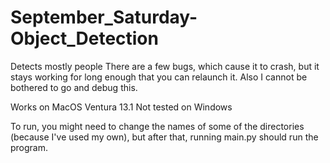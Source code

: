 # September_Saturday-Object_Detection
Detects mostly people
There are a few bugs, which cause it to crash, but it stays working for long enough that you can relaunch it. Also I cannot be bothered to go and debug this.

Works on MacOS Ventura 13.1
Not tested on Windows

To run, you might need to change the names of some of the directories (because I've used my own), but after that, running main.py should run the program.
